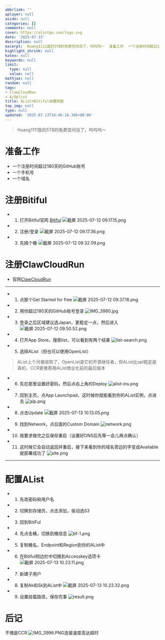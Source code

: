 ```yaml
---
abbrlink: ''
aplayer: null
aside: null
categories: []
comments: null
cover: https://alistgo.com/logo.svg
date: '2025-07-13'
description: null
excerpt:  Huang1111盘的5TB的免费空间没了，呜呜呜～  准备工作  一个注册时间超过180天的GitHub账号 一个手机号 一个域名  注册Bitiful    打开Bitiful官网 Bitiful      注册/登录      先搞个桶     注册ClawCloudRun  官网ClawCloudRun      点那个Get Started for free      用你超过180天...
highlight_shrink: null
katex: null
keywords: null
limit:
  type: null
  value: null
mathjax: null
random: null
tags:
- ClawCloudRun
- A/Oplist
title: AList+Bitiful自建网盘
top_img: null
type: null
updated: '2025-07-13T10:46:18.386+08:00'
---
```

> Huang1111盘的5TB的免费空间没了，呜呜呜～

# 准备工作

- 一个注册时间超过180天的GitHub账号
- 一个手机号
- 一个域名

# 注册Bitiful

- 1. 打开Bitiful官网
     [Bitiful](https://www.bitiful.com)
     ![截屏 2025-07-12 09.17.15.png](https://bgithub.xyz/awaidea/pics/raw/main/25/7/a5c57cddf3d1d0afebda74342798b7c6.png)
- 2. 注册/登录
     ![截屏 2025-07-12 09.17.36.png](https://bgithub.xyz/awaidea/pics/raw/main/25/7/54e5063a9472435aaa51cc3e57c71ec4.png)
- 3. 先搞个桶
     ![截屏 2025-07-12 09.32.09.png](https://bgithub.xyz/awaidea/pics/raw/main/25/7/34ab31b980c0e6fbeeb66ad1f34fa860.png)

# 注册ClawCloudRun

- 官网[ClawCloudRun](https://run.claw.cloud)

---

- 1. 点那个Get Started for free
     ![截屏 2025-07-12 09.37.18.png](https://bgithub.xyz/awaidea/pics/raw/main/25/7/8b651f150388349e0ae380350f52d4fd.png)
- 2. 用你超过180天的GitHub账号登录
     ![IMG_3980.jpg](https://bgithub.xyz/awaidea/pics/raw/main/25/7/169a9a2482cd4b70731340cf46851be8.jpg)
- 3. 登录之后区域建议选Japan，更稳定一点，然后进入
     ![截屏 2025-07-12 09.50.52.png](https://bgithub.xyz/awaidea/pics/raw/main/25/7/f5b088206614fde436c4093cc0a03184.png)
- 4. 打开App Store，搜索list，可以看到有两个结果
     ![list-search.png](https://bgithub.xyz/awaidea/pics/raw/main/25/7/19612ad511dd57ed0b2067b324f9c8c0.png)
- 5. 选择AList（但也可以使用OpenList）

> AList上个月被收购了，OpenList是它的开源继任者，但AList比opl稳定是真的，CCR更推荐用AList商业化前的最后版本

- 6. 先在那里设置好密码，然后点右上角的Deploy
     ![alist-ins.png](https://bgithub.xyz/awaidea/pics/raw/main/25/7/d9f8af76cf72b95017e761d780fe6fc7.png)
- 7. 回到主页，点App Launchpad，这时候你就能看到你的AList实例，点进去
     ![alp.png](https://bgithub.xyz/awaidea/pics/raw/main/25/7/2429d8aba2ad607a3b20a294adaa3f56.png)
- 8. 点击Update
     ![截屏 2025-07-13 10.13.05.png](https://bgithub.xyz/awaidea/pics/raw/main/25/7/32b14a9dc1a751c337e752c26d647090.png)
- 9. 找到Network，点后面的Custom Domain
     ![network.png](https://bgithub.xyz/awaidea/pics/raw/main/25/7/d852c2628ebd7072aa16177f75ab38f6.png)
- 10. 按要求做完之后保存重启（设置好DNS后先等一会儿再点确认）
- 11. 这时候它会自动返回并重启，接下来看到你的域名旁边的字变成Available就部署成功了
      ![site.png](https://bgithub.xyz/awaidea/pics/raw/main/25/7/599c0c65e7bc86c6ab7f8bf5013eb450.png)

---

# 配置AList

- 1. 先改密码和用户名
- 2. 切换到存储页，点击添加，驱动选S3
- 3. 回到BitiFul
- 4. 先点击桶，切换到桶信息
     ![bf-1.png](https://bgithub.xyz/awaidea/pics/raw/main/25/7/a81fea010699af7b3945a74e628c3e0e.png)
- 5. 复制桶名、Endpoint和Region到你的AList中
- 6. 在Bitiful侧边栏中切换到Accesskey选项卡
     ![截屏 2025-07-13 10.23.11.png](https://bgithub.xyz/awaidea/pics/raw/main/25/7/e11f9e990d7d84e54c425806e801b5ca.png)
- 7. 新建子用户
- 8. 复制Ak和Sk到AList中
     ![截屏 2025-07-13 10.23.32.png](https://bgithub.xyz/awaidea/pics/raw/main/25/7/ef30d7349396c1430b198a66e5c0a09c.png)
- 9. 设置挂载路径，保存完事
     ![result.png](https://bgithub.xyz/awaidea/pics/raw/main/25/7/bde044b97968dbce84b39b54dbdf11f1.png)

# 后记

不愧是CCR
![IMG_3996.PNG](https://bgithub.xyz/awaidea/pics/raw/main/25/7/686d7758da0866c08ba1a11e8c40f9ff.PNG)连接速度高达超时



